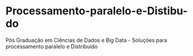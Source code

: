 # Processamento-paralelo-e-Distibu-do
Pós Graduação em Ciências de Dados e Big Data - Soluções para processamento paralelo e Distribuido

